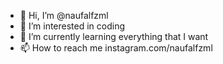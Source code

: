 - 👋 Hi, I’m @naufalfzml
- 👀 I’m interested in coding 
- 🌱 I’m currently learning everything that I want
- 📫 How to reach me instagram.com/naufalfzml

<!---
naufalfzml/naufalfzml is a ✨ special ✨ repository because its `README.md` (this file) appears on your GitHub profile.
You can click the Preview link to take a look at your changes.
--->
